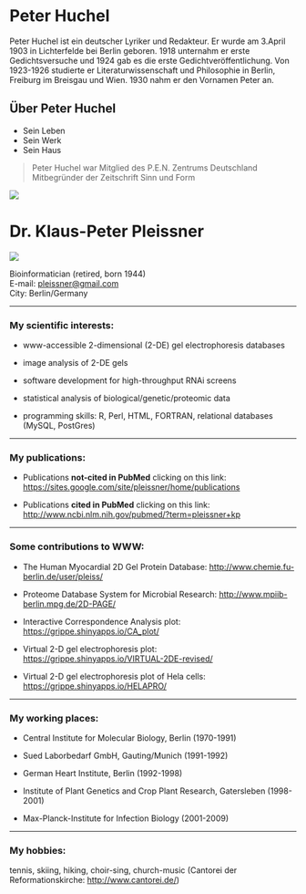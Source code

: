# Peter Huchel
Peter Huchel ist ein deutscher Lyriker und Redakteur. Er wurde am 3.April 1903 in Lichterfelde bei Berlin geboren. 1918 unternahm er erste Gedichtsversuche und 1924 gab es die erste Gedichtveröffentlichung. Von 1923-1926 studierte er Literaturwissenschaft und Philosophie in Berlin, Freiburg im Breisgau und Wien. 1930 nahm er den Vornamen Peter an.


## Über Peter Huchel



* Sein Leben
* Sein Werk
* Sein Haus



> Peter Huchel war Mitglied des P.E.N. Zentrums Deutschland
> Mitbegründer der Zeitschrift Sinn und Form


<img src="https://lh6.googleusercontent.com/proxy/SjtfGjbIG87aPZO01fP-UmAbQaFkYjePiu9h5Ar_U62JcZJ8-HRCGgdIQphpidlBOkQ6P91u1k_50nNdDoKpL8kObJ65Q3NrCPNs69rP"/>



# Dr. Klaus-Peter Pleissner  

<img src="https://sites.google.com/site/pleissner/_/rsrc/1363716751414/home/KPP.jpg?height=200&width=200"/>  

Bioinformatician (retired, born 1944)    
E-mail: pleissner@gmail.com  
City: Berlin/Germany  

***

### My scientific interests:

* www-accessible 2-dimensional (2-DE) gel electrophoresis databases  
 
* image analysis of 2-DE gels  

* software development for high-throughput RNAi screens  

* statistical analysis of biological/genetic/proteomic data  

* programming skills: R, Perl, HTML, FORTRAN,  relational databases (MySQL, PostGres)  

*** 
### My publications:  

* Publications **not-cited in PubMed** clicking on this link: <https://sites.google.com/site/pleissner/home/publications>  

* Publications **cited in PubMed** clicking on this link: <http://www.ncbi.nlm.nih.gov/pubmed/?term=pleissner+kp>

***  

### Some contributions to WWW:

* The Human Myocardial 2D Gel Protein Database:    <http://www.chemie.fu-berlin.de/user/pleiss/> 

* Proteome Database System for Microbial Research:  <http://www.mpiib-berlin.mpg.de/2D-PAGE/> 

* Interactive Correspondence Analysis plot:         <https://grippe.shinyapps.io/CA_plot/> 

* Virtual 2-D gel electrophoresis plot:              <https://grippe.shinyapps.io/VIRTUAL-2DE-revised/>  

* Virtual 2-D gel electrophoresis plot of Hela cells:  <https://grippe.shinyapps.io/HELAPRO/>

*** 

### My working places:  

* Central Institute for Molecular Biology, Berlin (1970-1991)  

* Sued Laborbedarf GmbH, Gauting/Munich (1991-1992)  

* German Heart Institute, Berlin (1992-1998)  

* Institute of Plant Genetics and Crop Plant Research, Gatersleben (1998-2001)  

* Max-Planck-Institute for Infection Biology (2001-2009)  

*** 
### My hobbies:  
tennis, skiing, hiking, choir-sing, church-music (Cantorei der Reformationskirche: <http://www.cantorei.de/>)




